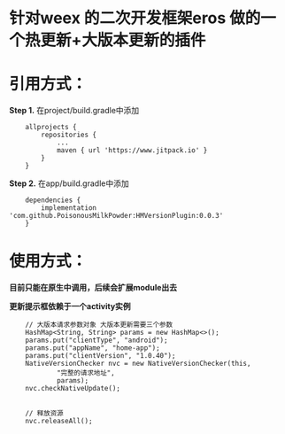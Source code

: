 针对weex 的二次开发框架eros 做的一个热更新+大版本更新的插件
==

引用方式：
==
**Step 1.** 在project/build.gradle中添加

```
	allprojects {
		repositories {
			...
			maven { url 'https://www.jitpack.io' }
		}
	}
```

**Step 2.** 在app/build.gradle中添加

```
	dependencies {
		implementation 'com.github.PoisonousMilkPowder:HMVersionPlugin:0.0.3'
	}
```
使用方式：
==
**目前只能在原生中调用，后续会扩展module出去**

**更新提示框依赖于一个activity实例**

```
	// 大版本请求参数对象 大版本更新需要三个参数
	HashMap<String, String> params = new HashMap<>();
    params.put("clientType", "android");
    params.put("appName", "home-app");
    params.put("clientVersion", "1.0.40");
    NativeVersionChecker nvc = new NativeVersionChecker(this,
            "完整的请求地址",
            params);
    nvc.checkNativeUpdate();


	// 释放资源
	nvc.releaseAll();

```


